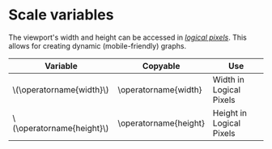 # Scale variables

The viewport's width and height can be accessed in [*logical pixels*](https://en.wikipedia.org/wiki/Pixel#Logical_pixel).
This allows for creating dynamic (mobile-friendly) graphs. 

| Variable                    | Copyable              | Use                      |
|-----------------------------|-----------------------|--------------------------|
| \\(\operatorname{width}\\)  | \operatorname{width}  | Width in Logical Pixels  |
| \\(\operatorname{height}\\) | \operatorname{height} | Height in Logical Pixels |
